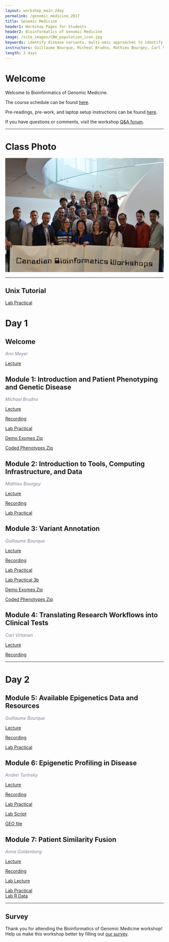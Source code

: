 ```yaml
---
layout: workshop_main_2day
permalink: /genomic_medicine_2017
title: Genomic Medicine
header1: Workshop Pages for Students
header2: Bioinformatics of Genomic Medicine
image: /site_images/CBW_population_icon.jpg
keywords: identify disease variants, multi-omic approaches to identify homogenous clusters, build patient trajectories
instructors: Guillaume Bourque, Micheal Brudno, Mathieu Bourgey, Carl Virtanen, Andrei Turinsky, Anna Goldenberg
length: 2 days
---
```


# Welcome <a id="welcome"></a>

Welcome to Bioinformatics of Genomic Medicine.  

The course schedule can be found [here](https://bioinformaticsdotca.github.io/genmed_2017_schedule).

Pre-readings, pre-work, and laptop setup instructions can be found [here](https://bioinformaticsdotca.github.io/GenMed_2017_prework).  

If you have questions or comments, visit the workshop [Q&A forum](https://noteapp.com/GenMed2017).

***

# Class Photo

<img src="https://github.com/bioinformaticsdotca/Genomic_Med_2017/blob/master/CBW-May10-2017.jpeg?raw=true" alt="Class Photo" width="750" />

***

## Unix Tutorial

[Lab Practical](https://drive.google.com/a/bioinformatics.ca/file/d/1dbgRw6E63ob79-dfyM9WY0YKRxorluuI/view?usp=sharing)  

# Day 1 <a id="day1"></a>

## Welcome

*<font color="#827e9c">Ann Meyer</font>*

[Lecture](https://bioinformatics.ca/genmed2017mod0)

## Module 1: Introduction and Patient Phenotyping and Genetic Disease

*<font color="#827e9c">Michael Brudno</font>* 

[Lecture](https://drive.google.com/a/bioinformatics.ca/file/d/1XzmjudCdK94xuXcdNX_fSxTVCvJVkFfJ/view?usp=sharing)  

[Recording](https://youtu.be/UkYte6gcC-A)

[Lab Practical](https://bioinformaticsdotca.github.io/GenMed_2017_module1_lab)

[Demo Exomes Zip](https://drive.google.com/open?id=0B9YRtlFnFl-Qa1ZiSmVMa0hxdjg) 

[Coded Phenotypes Zip](https://github.com/bioinformaticsdotca/Genomic_Med_2017/raw/master/mod1_lab/Coded%20Phenotypes%20to%20match%20VCF%20Labels-20170509T210405Z-001.zip)  


## Module 2: Introduction to Tools, Computing Infrastructure, and Data

*<font color="#827e9c">Mathieu Bourgey</font>* 

[Lecture](https://drive.google.com/a/bioinformatics.ca/file/d/1n8VLZtFSg5nGkrqzdavx952T_Rqbf475/view?usp=sharing) 

[Recording](https://youtu.be/Zp0PQ44T4R8)  

[Lab Practical](https://bioinformaticsdotca.github.io/Bioinformatics-for-genomics-medecine_2017_module2_lab)

## Module 3: Variant Annotation

*<font color="#827e9c">Guillaume Bourque</font>* 

[Lecture](https://drive.google.com/a/bioinformatics.ca/file/d/1FZUBXpXnBskhgDh3QofRXVDsPcS3DwLc/view?usp=sharing)  

[Recording](https://youtu.be/aTKbtX_K5XU)

[Lab Practical](https://bioinformaticsdotca.github.io/Bioinformatics-for-genomics-medecine_2017_module3_lab)  

[Lab Practical 3b](/https://bioinformaticsdotca.github.io/GenMed_2017_module1_lab)  

[Demo Exomes Zip](https://drive.google.com/open?id=0B9YRtlFnFl-Qa1ZiSmVMa0hxdjg)  

[Coded Phenotypes Zip](https://github.com/bioinformaticsdotca/Genomic_Med_2017/raw/master/mod1_lab/Coded%20Phenotypes%20to%20match%20VCF%20Labels-20170509T210405Z-001.zip)  


## Module 4: Translating Research Workflows into Clinical Tests

*<font color="#827e9c">Carl Virtanen</font>* 

[Lecture](https://drive.google.com/a/bioinformatics.ca/file/d/15SMshq2_H8RHyvPvfcWA1rzqNbRar6eK/view?usp=sharing)  

[Recording](https://youtu.be/d0-OrfDG8s8)  

***

# Day 2 <a id="day2"></a>

## Module 5: Available Epigenetics Data and Resources  

*<font color="#827e9c">Guillaume Bourque</font>* 

[Lecture](https://drive.google.com/a/bioinformatics.ca/file/d/1z-fEI02d0OFL8sQccNM96w0sD1-Fuexl/view?usp=sharing)  

[Recording](https://youtu.be/QovqEcYS5VU)  

[Lab Practical](https://bioinformaticsdotca.github.io/GenMed_2017_module5_lab)

## Module 6: Epigenetic Profiling in Disease

*<font color="#827e9c">Andrei Turinsky</font>* 

[Lecture](https://drive.google.com/a/bioinformatics.ca/file/d/1ORvfSD0yRwGCvhrABcZDKAO3BMkPvvFJ/view?usp=sharing)  

[Recording](https://youtu.be/3jrEC4FmkyU)  

[Lab Practical](https://bioinformaticsdotca.github.io/GenMed_2017_module6_lab)  

[Lab Script](https://raw.githubusercontent.com/bioinformaticsdotca/Genomic_Med_2017/master/mod6/cbw_mod6.R)  

[GEO file](https://drive.google.com/open?id=0B9YRtlFnFl-QM1BNc1JKYTQ2cUE)  

## Module 7: Patient Similarity Fusion 

*<font color="#827e9c">Anna Goldenberg</font>* 

[Lecture](https://drive.google.com/a/bioinformatics.ca/file/d/1z6DI9WfJVJ3JZmTEwxLGEkqrB9LUBYc3/view?usp=sharing)  

[Recording](https://youtu.be/mZUaUB6dcBU)  

[Lab Lecture](https://drive.google.com/a/bioinformatics.ca/file/d/1_TaMTCrTS0omssDqaqjBB3YSjP1vUDK7/view?usp=sharing)

[Lab Practical](https://raw.githubusercontent.com/bioinformaticsdotca/Genomic_Med_2017/master/CBW-GenomicMedicine-Module7-Lab-script.r)  
[Lab R Data](https://drive.google.com/open?id=0B9YRtlFnFl-QWXk4cTVwYVZOVTA)  

***

## Survey

Thank you for attending the Bioinformatics of Genomic Medicine workshop!  Help us make this workshop better by filling out [our survey](https://goo.gl/forms/qfurS7kXs5XujFVr2).
